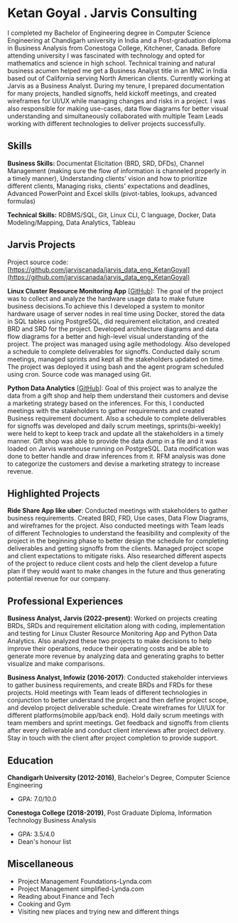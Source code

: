 # Ketan Goyal . Jarvis Consulting

I completed my Bachelor of Engineering degree in Computer Science Engineering at Chandigarh university in India and a Post-graduation diploma in Business Analysis from Conestoga College, Kitchener, Canada. Before attending university I was fascinated with technology and opted for mathematics and science in high school. Technical training and natural business acumen helped me get a Business Analyst title in an MNC in India based out of California serving North American clients. Currently working at Jarvis as a Business Analyst. During my tenure, I prepared documentation for many projects, handled signoffs, held kickoff meetings, and created wireframes for UI/UX while managing changes and risks in a project. I was also responsible for making use-cases, data flow diagrams for better visual understanding and simultaneously collaborated with multiple Team Leads working with different technologies to deliver projects successfully.

## Skills

**Business Skills:** Documentat Elicitation (BRD, SRD, DFDs), Channel Management (making sure the flow of information is channeled properly in a timely manner), Understanding clients' vision and how to prioritize different clients, Managing risks, clients' expectations and deadlines, Advanced PowerPoint and Excel skills (pivot-tables, lookups, advanced formulas)

**Technical Skills:** RDBMS/SQL, Git, Linux CLI, C language, Docker, Data Modeling/Mapping, Data Analytics, Tableau

## Jarvis Projects

Project source code: [https://github.com/jarviscanada/jarvis_data_eng_KetanGoyal](https://github.com/jarviscanada/jarvis_data_eng_KetanGoyal)


**Linux Cluster Resource Monitoring App** [[GitHub](https://github.com/jarviscanada/jarvis_data_eng_KetanGoyal/tree/master/linux_sql)]: The goal of the project was to collect and analyze the hardware usage data to make future business decisions.To achieve this I developed a system to monitor hardware usage of server nodes in real time using Docker, stored the data in SQL tables using PostgreSQL, did requirement elicitation, and created BRD and SRD for the project. Developed architecture diagrams and data flow diagrams for a better and high-level visual understanding of the project. The project was managed using agile methodology. Also developed a schedule to complete deliverables for signoffs. Conducted daily scrum meetings, managed sprints and kept all the stakeholders updated on time. The project was deployed it using bash and the agent program scheduled using cron. Source code was managed using Git.

**Python Data Analytics** [[GitHub](https://github.com/jarviscanada/jarvis_data_eng_KetanGoyal/tree/master/python_data_anlytics)]: Goal of this project was to analyze the data from a gift shop and help them understand their customers and devise a marketing strategy based on the inferences. For this, I conducted meetings with the stakeholders to gather requirements and created Business requirement document. Also a schedule to complete deliverables for signoffs was developed and daily scrum meetings, sprints(bi-weekly) were held to kept to keep track and update all the stakeholders  in a timely manner. Gift shop was able to provide the data dump in a file and it was loaded on Jarvis warehouse running on PostgreSQL. Data modification was done to better handle and draw inferences from it. RFM analysis was done to categorize the customers and devise a marketing strategy to increase revenue.


## Highlighted Projects
**Ride Share App like uber**: Conducted meetings with stakeholders to gather business requirements. Created BRD, FRD, Use cases, Data Flow Diagrams, and wireframes for the project. Also conducted meetings with Team leads of different Technologies to understand the feasibility and complexity of the project in the beginning phase to better design the schedule for completing deliverables and getting signoffs from the clients. Managed project scope and client expectations to mitigate risks. Also researched different aspects of the project to reduce client costs and help the client develop a future plan if they would want to make changes in the future and thus generating potential revenue for our company.


## Professional Experiences

**Business Analyst, Jarvis (2022-present)**: Worked on projects creating BRDs, SRDs and requirement elicitation along with coding, implementation and testing for Linux  Cluster Resource Monitoring App and Python Data Analytics. Also analyzed these two projects to make decisions to help improve their operations, reduce their operating costs and be able to generate more revenue by analyzing data and generating graphs to better visualize and make comparisons.

**Business Analyst, Infowiz (2016-2017)**: Conducted stakeholder interviews to gather business requirements, and create BRDs and FRDs for these projects. Hold meetings with Team leads of different technologies in conjunction to better understand the project and then define project scope, and develop project deliverable schedule. Create wireframes for UI/UX for different platforms(mobile app/back end). Hold daily scrum meetings with team members and sprint meetings. Get feedback and signoffs from clients after every deliverable and conduct client interviews after project delivery. Stay in touch with the client after project completion to provide support.


## Education
**Chandigarh University (2012-2016)**, Bachelor's Degree, Computer Science Engineering
- GPA: 7.0/10.0

**Conestoga College (2018-2019)**, Post Graduate Diploma, Information Technology Business Analysis
- GPA: 3.5/4.0
- Dean's honour list


## Miscellaneous
- Project Management Foundations-Lynda.com
- Project Management simplified-Lynda.com
- Reading about Finance and Tech
- Cooking and Gym
- Visiting new places and trying new and different things